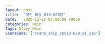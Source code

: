 ```yaml
---
layout: post
title:  "메인_회상_013~028장"
date:   2020-12-22 07:00:00 +0000
categories: Main
Tags: Story Main
SceneCode: ["scene_skip_cp013-028_q1_s10"]
---
```

